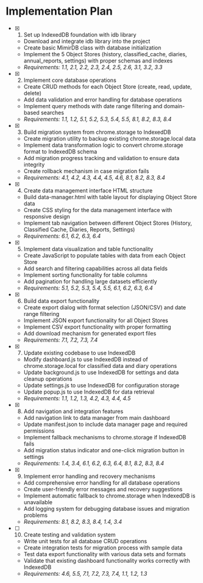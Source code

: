 # Implementation Plan

- [x] 1. Set up IndexedDB foundation with idb library
  - Download and integrate idb library into the project
  - Create basic MimirDB class with database initialization
  - Implement the 5 Object Stores (history, classified_cache, diaries, annual_reports, settings) with proper schemas and indexes
  - _Requirements: 1.1, 2.1, 2.2, 2.3, 2.4, 2.5, 2.6, 3.1, 3.2, 3.3_

- [x] 2. Implement core database operations
  - Create CRUD methods for each Object Store (create, read, update, delete)
  - Add data validation and error handling for database operations
  - Implement query methods with date range filtering and domain-based searches
  - _Requirements: 1.1, 1.2, 5.1, 5.2, 5.3, 5.4, 5.5, 8.1, 8.2, 8.3, 8.4_

- [x] 3. Build migration system from chrome.storage to IndexedDB
  - Create migration utility to backup existing chrome.storage.local data
  - Implement data transformation logic to convert chrome.storage format to IndexedDB schema
  - Add migration progress tracking and validation to ensure data integrity
  - Create rollback mechanism in case migration fails
  - _Requirements: 4.1, 4.2, 4.3, 4.4, 4.5, 4.6, 8.1, 8.2, 8.3, 8.4_

- [x] 4. Create data management interface HTML structure
  - Build data-manager.html with table layout for displaying Object Store data
  - Create CSS styling for the data management interface with responsive design
  - Implement tab navigation between different Object Stores (History, Classified Cache, Diaries, Reports, Settings)
  - _Requirements: 6.1, 6.2, 6.3, 6.4_

- [x] 5. Implement data visualization and table functionality
  - Create JavaScript to populate tables with data from each Object Store
  - Add search and filtering capabilities across all data fields
  - Implement sorting functionality for table columns
  - Add pagination for handling large datasets efficiently
  - _Requirements: 5.1, 5.2, 5.3, 5.4, 5.5, 6.1, 6.2, 6.3, 6.4_

- [x] 6. Build data export functionality
  - Create export dialog with format selection (JSON/CSV) and date range filtering
  - Implement JSON export functionality for all Object Stores
  - Implement CSV export functionality with proper formatting
  - Add download mechanism for generated export files
  - _Requirements: 7.1, 7.2, 7.3, 7.4_

- [x] 7. Update existing codebase to use IndexedDB
  - Modify dashboard.js to use IndexedDB instead of chrome.storage.local for classified data and diary operations
  - Update background.js to use IndexedDB for settings and data cleanup operations
  - Update settings.js to use IndexedDB for configuration storage
  - Update popup.js to use IndexedDB for data retrieval
  - _Requirements: 1.1, 1.2, 1.3, 4.2, 4.3, 4.4, 4.5_

- [x] 8. Add navigation and integration features
  - Add navigation link to data manager from main dashboard
  - Update manifest.json to include data manager page and required permissions
  - Implement fallback mechanisms to chrome.storage if IndexedDB fails
  - Add migration status indicator and one-click migration button in settings
  - _Requirements: 1.4, 3.4, 6.1, 6.2, 6.3, 6.4, 8.1, 8.2, 8.3, 8.4_

- [x] 9. Implement error handling and recovery mechanisms
  - Add comprehensive error handling for all database operations
  - Create user-friendly error messages and recovery suggestions
  - Implement automatic fallback to chrome.storage when IndexedDB is unavailable
  - Add logging system for debugging database issues and migration problems
  - _Requirements: 8.1, 8.2, 8.3, 8.4, 1.4, 3.4_

- [ ] 10. Create testing and validation system
  - Write unit tests for all database CRUD operations
  - Create integration tests for migration process with sample data
  - Test data export functionality with various data sets and formats
  - Validate that existing dashboard functionality works correctly with IndexedDB
  - _Requirements: 4.6, 5.5, 7.1, 7.2, 7.3, 7.4, 1.1, 1.2, 1.3_